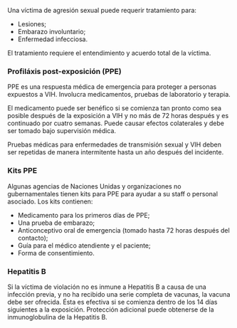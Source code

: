 [Title]: # (Cuidado médico)
[Order]: # (1)

Una víctima de agresión sexual puede requerir tratamiento para:

*	Lesiones; 
*	Embarazo involuntario; 
*	Enfermedad infecciosa. 

El tratamiento requiere el entendimiento y acuerdo total de la víctima.

### Profiláxis post-exposición (PPE)

PPE es una respuesta médica de emergencia para proteger a personas expuestos a VIH. Involucra medicamentos, pruebas de laboratorio y terapia. 

El medicamento puede ser benéfico si se comienza tan pronto como sea posible después de la exposición a VIH y no más de 72 horas después y es continuado por cuatro semanas. Puede causar efectos colaterales y debe ser tomado bajo supervisión médica. 

Pruebas médicas para enfermedades de transmisión sexual y VIH deben ser repetidas de manera intermitente hasta un año después del incidente. 

### Kits PPE

Algunas agencias de Naciones Unidas y organizaciones no gubernamentales tienen kits para PPE para ayudar a su staff o personal asociado.
Los kits contienen:

* 	Medicamento para los primeros días de PPE; 
*	Una prueba de embarazo; 
*	Anticonceptivo oral de emergencia (tomado hasta 72 horas después del contacto); 
*	Guía para el médico atendiente y el paciente; 
*	Forma de consentimiento. 

### Hepatitis B

Si la víctima de violación no es inmune a Hepatitis B a causa de una infección previa, y no ha recibido una serie completa de vacunas, la vacuna debe ser ofrecida. Ésta es efectiva si se comienza dentro de los 14 días siguientes a la exposición. Protección adicional puede obtenerse de la inmunoglobulina de la Hepatitis B.
